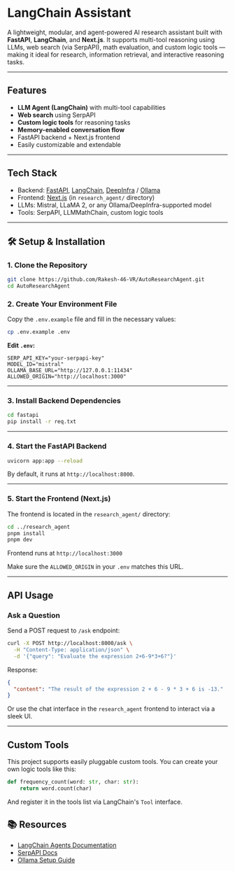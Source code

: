 # LangChain Assistant

A lightweight, modular, and agent-powered AI research assistant built with **FastAPI**, **LangChain**, and **Next.js**. It supports multi-tool reasoning using LLMs, web search (via SerpAPI), math evaluation, and custom logic tools — making it ideal for research, information retrieval, and interactive reasoning tasks.

---

## Features

-  **LLM Agent (LangChain)** with multi-tool capabilities
-  **Web search** using SerpAPI
-  **Custom logic tools** for reasoning tasks
-  **Memory-enabled conversation flow**
-  FastAPI backend + Next.js frontend
-  Easily customizable and extendable

---

## Tech Stack

- Backend: [FastAPI](https://fastapi.tiangolo.com/), [LangChain](https://www.langchain.com/), [DeepInfra](https://deepinfra.com/) / [Ollama](https://ollama.ai/)
- Frontend: [Next.js](https://nextjs.org/) (in `research_agent/` directory)
- LLMs: Mistral, LLaMA 2, or any Ollama/DeepInfra-supported model
- Tools: SerpAPI, LLMMathChain, custom logic tools

---

## 🛠️ Setup & Installation

### 1. Clone the Repository

```bash
git clone https://github.com/Rakesh-46-VR/AutoResearchAgent.git
cd AutoResearchAgent
```

### 2. Create Your Environment File

Copy the `.env.example` file and fill in the necessary values:

```bash
cp .env.example .env
```

**Edit `.env`:**

```env
SERP_API_KEY="your-serpapi-key"
MODEL_ID="mistral"
OLLAMA_BASE_URL="http://127.0.0.1:11434"
ALLOWED_ORIGIN="http://localhost:3000"
```

---

### 3. Install Backend Dependencies

```bash
cd fastapi
pip install -r req.txt
```

---

### 4. Start the FastAPI Backend

```bash
uvicorn app:app --reload
```

By default, it runs at `http://localhost:8000`.

---

### 5. Start the Frontend (Next.js)

The frontend is located in the `research_agent/` directory:

```bash
cd ../research_agent
pnpm install
pnpm dev
```

Frontend runs at `http://localhost:3000`

Make sure the `ALLOWED_ORIGIN` in your `.env` matches this URL.

---

## API Usage

### Ask a Question

Send a POST request to `/ask` endpoint:

```bash
curl -X POST http://localhost:8000/ask \
  -H "Content-Type: application/json" \
  -d '{"query": "Evaluate the expression 2+6-9*3+6?"}'
```

Response:

```json
{
  "content": "The result of the expression 2 + 6 - 9 * 3 + 6 is -13."
}
```

Or use the chat interface in the `research_agent` frontend to interact via a sleek UI.

---

## Custom Tools

This project supports easily pluggable custom tools. You can create your own logic tools like this:

```python
def frequency_count(word: str, char: str):
    return word.count(char)
```

And register it in the tools list via LangChain's `Tool` interface.

## 📚 Resources

- [LangChain Agents Documentation](https://python.langchain.com/docs/modules/agents/)
- [SerpAPI Docs](https://serpapi.com/)
- [Ollama Setup Guide](https://ollama.com/library)
